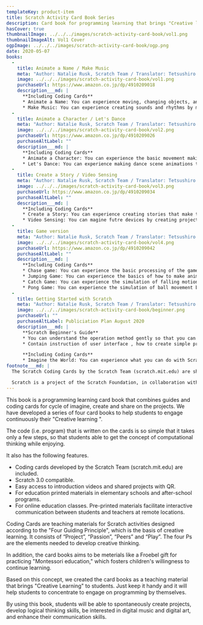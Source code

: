```yaml
---
templateKey: product-item
title: Scratch Activity Card Book Series
description: Card book for programming learning that brings "Creative learning" to children. It helps children concentrate on programming with Scratch.
hasCover: true
thumbnailImage: ../../../images/scratch-activity-card-book/vol1.png
thumbnailImageAlt: Vol1 Cover
ogpImage: ../../../images/scratch-activity-card-book/ogp.png
date: 2020-05-07
books:
  -
    title: Animate a Name / Make Music
    meta: "Author: Natalie Rusk, Scratch Team / Translator: Tetsushiro Oyama / Language: Japanese / ISBN-13: 9784910209012 / Pages: 44 / Printing: Color / Dimensions: 210mm x 148mm x 3mm / Issue date: April 30, 2020 / Publisher: DX Publishing / Price: 770JPY without TAX"
    image: ../../../images/scratch-activity-card-book/vol1.png
    purchaseUrl: https://www.amazon.co.jp/dp/4910209018
    description___md: |
      **Including Coding Cards**
      * Animate a Name: You can experience moving, changing objects, and making sounds on the computer display.
      * Make Music: You can experience creating sounds and rhythms by making sound-producing objects such as drums and percussion instruments on your computer.
  -
    title: Animate a Character / Let's Dance
    meta: "Author: Natalie Rusk, Scratch Team / Translator: Tetsushiro Oyama / Language: Japanese / ISBN-13: 9784910209029 / Pages: 46 / Printing: Color / Dimensions: 210mm x 148mm x 3mm / Issue date: May 15, 2020 / Publisher: DX Publishing / Price: 770JPY without TAX"
    image: ../../../images/scratch-activity-card-book/vol2.png
    purchaseUrl: https://www.amazon.co.jp/dp/4910209026 
    purchaseAltLabel: "" 
    description___md: |
      **Including Coding Cards**
      * Animate a Character: You can experience the basic movement making of animation by reproducing various movements of the character.
      * Let's Dance: You can experience making dance scene animations that arrange music and dance choreography.
  -
    title: Create a Story / Video Sensing
    meta: "Author: Natalie Rusk, Scratch Team / Translator: Tetsushiro Oyama / Language: Japanese / ISBN-13: 9784910209036 / Pages: 44 / Printing: Color / Dimensions: 210mm x 148mm x 3mm / Issue date: May 15, 2020 / Publisher: DX Publishing / Price: 770JPY without TAX"
    image: ../../../images/scratch-activity-card-book/vol3.png
    purchaseUrl: https://www.amazon.co.jp/dp/4910209034 
    purchaseAltLabel: "" 
    description___md: |
      **Including Coding Cards**
      * Create a Story: You can experience creating stories that make the characters talk lively.
      * Video Sensing: You can magine futre devices by creating projects that respond to video motion sensor.
  -
    title: Game version
    meta: "Author: Natalie Rusk, Scratch Team / Translator: Tetsushiro Oyama / Language: Japanese / ISBN-13: 9784910209043 / Pages: 76 / Printing: Color / Dimensions: 210mm x 148mm x 5mm / Issue date: May 15, 2020 / Publisher: DX Publishing / Price: 1,050JPY without TAX"
    image: ../../../images/scratch-activity-card-book/vol4.png
    purchaseUrl: https://www.amazon.co.jp/dp/4910209042 
    purchaseAltLabel: ""
    description___md: |
      **Including Coding Cards**
      * Chase game: You can experience the basic processing of the game by creating a game that tracks objects and get points,  learning concept of coordinate.
      * Jumping Game: You can experience the basics of how to make animation by creating a game that jumps over moving obstacles.
      * Catch Game: You can experience the simulation of falling motion by creating a game that catches objects falling from the sky.
      * Pong Game: You can experience the simulation of ball movement by creating a game where the ball bounces.
  -
    title: Getting Started with Scratch
    meta: "Author: Natalie Rusk, Scratch Team / Translator: Tetsushiro Oyama / Language: Japanese / ISBN-13: 9784910209005 / Pages: 48 / Printing: Color / Dimensions: 210mm x 148mm x 3mm / Publiciation Plan: Mid-Jun, 2020 / Publisher: DX Publishing / Price: 770JPY without TAX"
    image: ../../../images/scratch-activity-card-book/beginner.png
    purchaseUrl: "" 
    purchaseAltLabel: Publiciation Plan August 2020
    description___md: |
      **Scratch Beginner's Guide**
      * You can understand the operation method gently so that you can create a simple project.
      * Contain instruction of user interface , how to create simple project and block overview.

      **Including Coding Cards**
      * Imagine the World: You can experience what you can do with Scratch and imagine a world where anything is possible.
footnote___md: |
  The Scratch Coding Cards by the Scratch Team (scratch.mit.edu) are shared under the CCbySA 4.0 license, translated by Tetsushiro Oyama. The Scratch name, logo, the Scratch Cat, Gobo, Pico, Nano, Tera and Giga graphics (the "Marks") are trademarks of the Scratch Foundation. They are used with permission for the purpose of translating the Coding Cards.

  Scratch is a project of the Scratch Foundation, in collaboration with the Lifelong Kindergarten Group at the MIT Media Lab. It is available for free at https://scratch.mit.edu.
---
```


This book is a programming learning card book that combines guides and coding cards for cycle of imagine, create and share on the projects. We have developed a series of four card books to help students to engage continuously their "Creative learning ".

The code (i.e. program) that is written on the cards is so simple that it takes only a few steps, so that students able to get  the concept of computational thinking while enjoying.

It also has the following features.

* Coding cards developed by the Scratch Team (scratch.mit.edu) are included.
* Scratch 3.0 compatible.
* Easy access to introduction videos and shared projects with QR.
* For education printed materials in elementary schools and after-school programs.
* For online education classes. Pre-printed materials facilitate interactive communication between students and teachers at remote locations.

Coding Cards are teaching materials for Scratch activities designed according to the "Four Guiding Principle", which is the basis of creative learning. It consists of “Project”, “Passion”, “Peers” and “Play”. The four Ps are the elements needed to develop creative thinking. 

In addition, the card books aims to be meterials like a Froebel gift for practicing "Montessori education," which fosters children's willingness to continue learning.

Based on this concept, we created the card books as a teaching material that brings "Creative Learning" to students. Just keep it handy and it will help students to concentrate to engage on programming by themselves.

By using this book, students will be able to spontaneously create projects, develop logical thinking skills, be interested in digital music and digital art, and enhance their communication skills.
